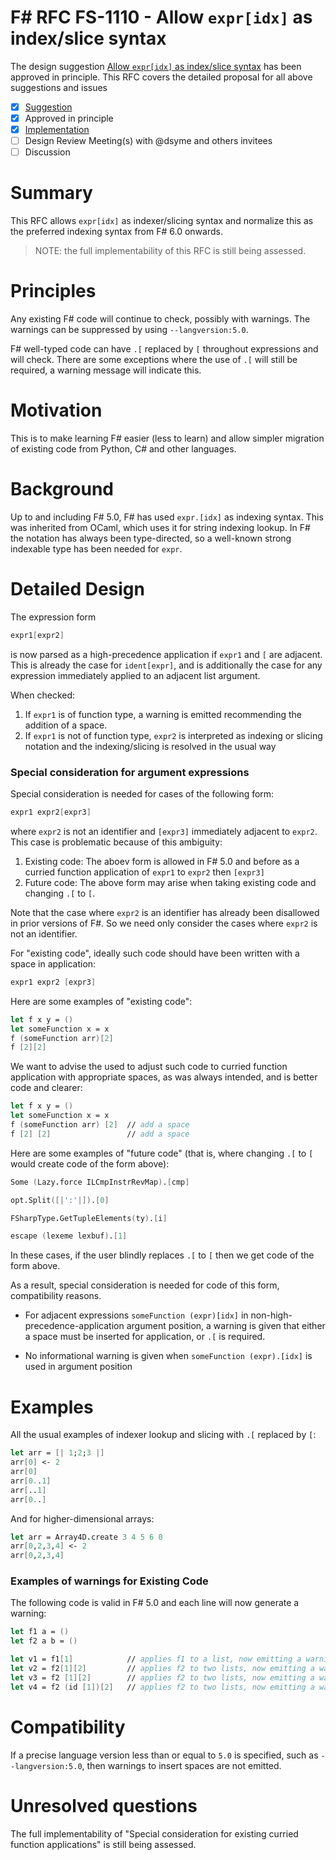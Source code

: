 # F# RFC FS-1110 - Allow `expr[idx]` as index/slice syntax

The design suggestion [Allow `expr[idx]` as index/slice syntax](https://github.com/fsharp/fslang-suggestions/issues/1053) has been approved in principle.
This RFC covers the detailed proposal for all above suggestions and issues

- [x] [Suggestion](https://github.com/fsharp/fslang-suggestions/issues/1053)
- [x] Approved in principle
- [x] [Implementation](https://github.com/dotnet/fsharp/pull/11749)
- [ ] Design Review Meeting(s) with @dsyme and others invitees
- [ ] Discussion

# Summary

This RFC allows `expr[idx]` as indexer/slicing syntax and normalize this as the preferred indexing syntax from F# 6.0 onwards.

> NOTE: the full implementability of this RFC is still being assessed.

# Principles

Any existing F# code will continue to check, possibly with warnings. The warnings can be suppressed by using `--langversion:5.0`.

F# well-typed code can have `.[` replaced by `[` throughout expressions and will check. There are some exceptions where the use
of `.[` will still be required, a warning message will indicate this.

# Motivation

This is to make learning F# easier (less to learn) and allow simpler migration of existing code from Python, C# and other languages.

# Background

Up to and including F# 5.0, F# has used `expr.[idx]` as indexing syntax.  This was inherited from OCaml, which uses
it for string indexing lookup.  In F# the notation has always been type-directed, so a well-known strong indexable type has been needed for `expr`.

# Detailed Design

The expression form 

```fsharp
expr1[expr2]
```

is now parsed as a high-precedence application if `expr1` and `[` are adjacent. This is already the case for `ident[expr]`, and
is additionally the case for any expression immediately applied to an adjacent list argument.

When checked:
1. If `expr1` is of function type, a warning is emitted recommending the addition of a space.
2. If `expr1` is not of function type, `expr2` is interpreted as indexing or slicing notation and the indexing/slicing is resolved in the usual way

### Special consideration for argument expressions

Special consideration is needed for cases of the following form:

```fsharp
expr1 expr2[expr3]
```

where `expr2` is not an identifier and `[expr3]` immediately adjacent to `expr2`.  This case is problematic because of this ambiguity:

1. Existing code: The aboev form is allowed in F# 5.0 and before as a curried function application of `expr1` to `expr2` then `[expr3]`
2. Future code: The above form may arise when taking existing code and changing `.[` to `[`. 

Note that the case where `expr2` is an identifier has already been disallowed in prior versions of F#. So we need only
consider the cases where `expr2` is not an identifier.

For "existing code", ideally such code should have been written with a space in application:

```fsharp
expr1 expr2 [expr3]
```

Here are some examples of "existing code":

```fsharp
let f x y = ()
let someFunction x = x
f (someFunction arr)[2] 
f [2][2]                
```

We want to advise the used to adjust such code to curried function application with appropriate spaces, as was always intended, and is better code and clearer:
```fsharp
let f x y = ()
let someFunction x = x
f (someFunction arr) [2]  // add a space
f [2] [2]                 // add a space
```

Here are some examples of "future code" (that is, where changing `.[` to `[` would create code of the form above):

```fsharp
Some (Lazy.force ILCmpInstrRevMap).[cmp]

opt.Split([|':'|]).[0]

FSharpType.GetTupleElements(ty).[i]

escape (lexeme lexbuf).[1]
```

In these cases, if the user blindly replaces `.[` to `[` then we get code of the form above.

As a result, special consideration is needed for code of this form, compatibility reasons. 

* For adjacent expressions `someFunction (expr)[idx]` in non-high-precedence-application argument position, a warning is given that either a space must be inserted for application, or `.[` is required.

* No informational warning is given when `someFunction (expr).[idx]` is used in argument position

# Examples 

All the usual examples of indexer lookup and slicing with `.[` replaced by `[`:

```fsharp
let arr = [| 1;2;3 |]
arr[0] <- 2
arr[0]
arr[0..1]
arr[..1]
arr[0..]
```

And for higher-dimensional arrays:

```fsharp
let arr = Array4D.create 3 4 5 6 0
arr[0,2,3,4] <- 2
arr[0,2,3,4]
```

### Examples of warnings for Existing Code

The following code is valid in F# 5.0 and each line will now generate a warning:
```fsharp
let f1 a = ()
let f2 a b = ()

let v1 = f1[1]            // applies f1 to a list, now emitting a warning to insert a space
let v2 = f2[1][2]         // applies f2 to two lists, now emitting a warning to insert a space
let v3 = f2 [1][2]        // applies f2 to two lists, now emitting a warning to insert a space
let v4 = f2 (id [1])[2]   // applies f2 to two lists, now emitting a warning to insert a space
```

# Compatibility

If a precise language version less than or equal to `5.0` is specified, such as `--langversion:5.0`, then warnings to insert spaces are not emitted.

# Unresolved questions

The full implementability of "Special consideration for existing curried function applications" is still being assessed.


